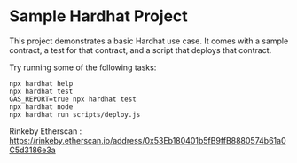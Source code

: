 # Sample Hardhat Project

This project demonstrates a basic Hardhat use case. It comes with a sample contract, a test for that contract, and a script that deploys that contract.

Try running some of the following tasks:

```shell
npx hardhat help
npx hardhat test
GAS_REPORT=true npx hardhat test
npx hardhat node
npx hardhat run scripts/deploy.js
```

Rinkeby Etherscan : https://rinkeby.etherscan.io/address/0x53Eb180401b5fB9ffB8880574b61a0C5d3186e3a